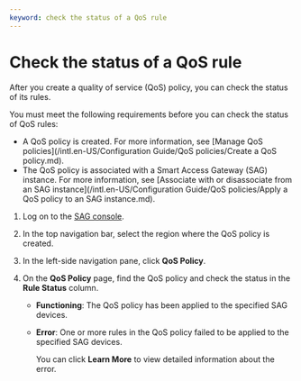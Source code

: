 ```yaml
---
keyword: check the status of a QoS rule
---
```


# Check the status of a QoS rule

After you create a quality of service \(QoS\) policy, you can check the status of its rules.

You must meet the following requirements before you can check the status of QoS rules:

-   A QoS policy is created. For more information, see [Manage QoS policies](/intl.en-US/Configuration Guide/QoS policies/Create a QoS policy.md).
-   The QoS policy is associated with a Smart Access Gateway \(SAG\) instance. For more information, see [Associate with or disassociate from an SAG instance](/intl.en-US/Configuration Guide/QoS policies/Apply a QoS policy to an SAG instance.md).

1.  Log on to the [SAG console](https://smartag.console.aliyun.com).

2.  In the top navigation bar, select the region where the QoS policy is created.

3.  In the left-side navigation pane, click **QoS Policy**.

4.  On the **QoS Policy** page, find the QoS policy and check the status in the **Rule Status** column.

    -   **Functioning**: The QoS policy has been applied to the specified SAG devices.
    -   **Error**: One or more rules in the QoS policy failed to be applied to the specified SAG devices.

        You can click **Learn More** to view detailed information about the error.


